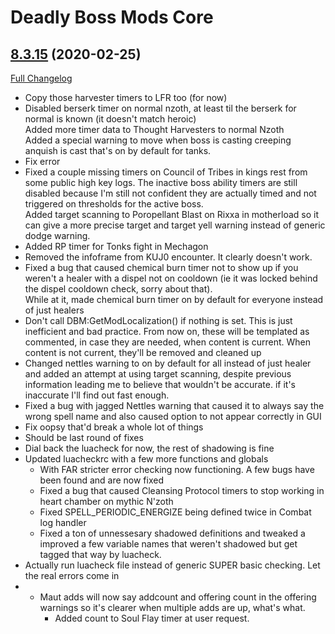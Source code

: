 # Deadly Boss Mods Core

## [8.3.15](https://github.com/DeadlyBossMods/DeadlyBossMods/tree/8.3.15) (2020-02-25)
[Full Changelog](https://github.com/DeadlyBossMods/DeadlyBossMods/compare/8.3.14...8.3.15)

- Copy those harvester timers to LFR too (for now)  
- Disabled berserk timer on normal nzoth, at least til the berserk for normal is known (it doesn't match heroic)  
    Added more timer data to Thought Harvesters to normal Nzoth  
    Added a special warning to move when boss is casting creeping anquish is cast that's on by default for tanks.  
- Fix error  
- Fixed a couple missing timers on Council of Tribes in kings rest from some public high key logs. The inactive boss ability timers are still disabled because I'm still not confident they are actually timed and not triggered on thresholds for the active boss.  
    Added target scanning to Poropellant Blast on Rixxa in motherload so it can give a more precise target and target yell warning instead of generic dodge warning.  
- Added RP timer for Tonks fight in Mechagon  
- Removed the infoframe from KUJ0 encounter. It clearly doesn't work.  
- Fixed a bug that caused chemical burn timer not to show up if you weren't a healer with a dispel not on cooldown (ie it was locked behind the dispel cooldown check, sorry about that).  
    While at it, made chemical burn timer on by default for everyone instead of just healers  
- Don't call DBM:GetModLocalization() if nothing is set. This is just inefficient and bad practice. From now on, these will be templated as commented, in case they are needed, when content is current.  When content is not current, they'll be removed and cleaned up  
- Changed nettles warning to on by default for all instead of just healer and added an attempt at using target scanning, despite previous information leading me to believe that wouldn't be accurate. if it's inaccurate I'll find out fast enough.  
- Fixed a bug with jagged Nettles warning that caused it to always say the wrong spell name and also caused option to not appear correctly in GUI  
- Fix oopsy that'd break a whole lot of things  
- Should be last round of fixes  
- Dial back the luacheck for now, the rest of shadowing is fine  
- Updated luacheckrc with a few more functions and globals  
    - With FAR stricter error checking now functioning. A few bugs have been found and are now fixed  
     - Fixed a bug that caused Cleansing Protocol timers to stop working in heart chamber on mythic N'zoth  
     - Fixed SPELL\_PERIODIC\_ENERGIZE being defined twice in Combat log handler  
     - Fixed a ton of unnessesary shadowed definitions and tweaked a improved a few variable names that weren't shadowed but get tagged that way by luacheck.  
- Actually run luacheck file instead of generic SUPER basic checking. Let the real errors come in  
- - Maut adds will now say addcount and offering count in the offering warnings so it's clearer when multiple adds are up, what's what.  
    - Added count to Soul Flay timer at user request.  
